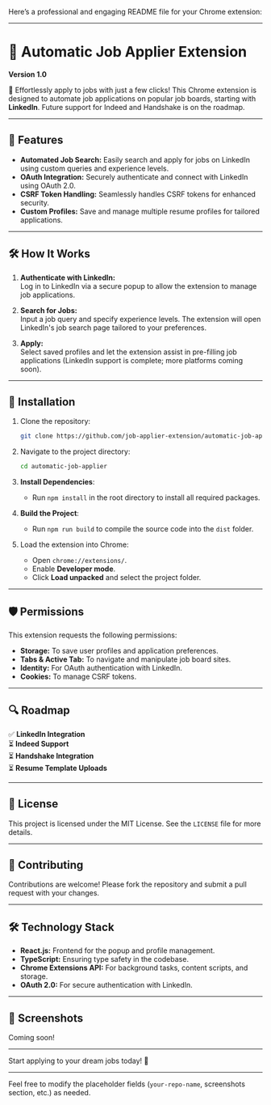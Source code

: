 Here’s a professional and engaging README file for your Chrome extension:

---

# 🚀 Automatic Job Applier Extension

**Version 1.0**

🌟 Effortlessly apply to jobs with just a few clicks! This Chrome extension is designed to automate job applications on popular job boards, starting with **LinkedIn**. Future support for Indeed and Handshake is on the roadmap.

---

## 🌟 Features

- **Automated Job Search:** Easily search and apply for jobs on LinkedIn using custom queries and experience levels.
- **OAuth Integration:** Securely authenticate and connect with LinkedIn using OAuth 2.0.
- **CSRF Token Handling:** Seamlessly handles CSRF tokens for enhanced security.
- **Custom Profiles:** Save and manage multiple resume profiles for tailored applications.

---

## 🛠️ How It Works

1. **Authenticate with LinkedIn:**  
   Log in to LinkedIn via a secure popup to allow the extension to manage job applications.

2. **Search for Jobs:**  
   Input a job query and specify experience levels. The extension will open LinkedIn's job search page tailored to your preferences.

3. **Apply:**  
   Select saved profiles and let the extension assist in pre-filling job applications (LinkedIn support is complete; more platforms coming soon).

---

## 🔧 Installation

1. Clone the repository:
   ```bash
   git clone https://github.com/job-applier-extension/automatic-job-applier.git
   ```
2. Navigate to the project directory:
   ```bash
   cd automatic-job-applier
   ```
3. **Install Dependencies**:
    - Run `npm install` in the root directory to install all required packages.

4. **Build the Project**:
    - Run `npm run build` to compile the source code into the `dist` folder.

5. Load the extension into Chrome:
    - Open `chrome://extensions/`.
    - Enable **Developer mode**.
    - Click **Load unpacked** and select the project folder.

---

## 🛡️ Permissions

This extension requests the following permissions:

- **Storage:** To save user profiles and application preferences.
- **Tabs & Active Tab:** To navigate and manipulate job board sites.
- **Identity:** For OAuth authentication with LinkedIn.
- **Cookies:** To manage CSRF tokens.

---

## 🔍 Roadmap

✅ **LinkedIn Integration**  
⏳ **Indeed Support**  
⏳ **Handshake Integration**  
⏳ **Resume Template Uploads**

---

## 📄 License

This project is licensed under the MIT License. See the `LICENSE` file for more details.

---

## 🤝 Contributing

Contributions are welcome! Please fork the repository and submit a pull request with your changes.

---

## 🛠️ Technology Stack

- **React.js:** Frontend for the popup and profile management.
- **TypeScript:** Ensuring type safety in the codebase.
- **Chrome Extensions API:** For background tasks, content scripts, and storage.
- **OAuth 2.0:** For secure authentication with LinkedIn.

---

## 🎨 Screenshots

Coming soon!

---

Start applying to your dream jobs today! 🚀

---

Feel free to modify the placeholder fields (`your-repo-name`, screenshots section, etc.) as needed.